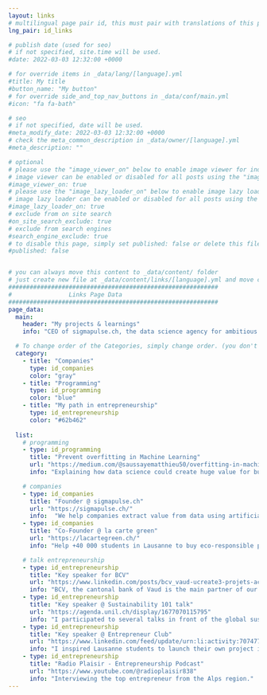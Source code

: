 ```yaml
---
layout: links
# multilingual page pair id, this must pair with translations of this page. (This name must be unique)
lng_pair: id_links

# publish date (used for seo)
# if not specified, site.time will be used.
#date: 2022-03-03 12:32:00 +0000

# for override items in _data/lang/[language].yml
#title: My title
#button_name: "My button"
# for override side_and_top_nav_buttons in _data/conf/main.yml
#icon: "fa fa-bath"

# seo
# if not specified, date will be used.
#meta_modify_date: 2022-03-03 12:32:00 +0000
# check the meta_common_description in _data/owner/[language].yml
#meta_description: ""

# optional
# please use the "image_viewer_on" below to enable image viewer for individual pages or posts (_posts/ or [language]/_posts folders).
# image viewer can be enabled or disabled for all posts using the "image_viewer_posts: true" setting in _data/conf/main.yml.
#image_viewer_on: true
# please use the "image_lazy_loader_on" below to enable image lazy loader for individual pages or posts (_posts/ or [language]/_posts folders).
# image lazy loader can be enabled or disabled for all posts using the "image_lazy_loader_posts: true" setting in _data/conf/main.yml.
#image_lazy_loader_on: true
# exclude from on site search
#on_site_search_exclude: true
# exclude from search engines
#search_engine_exclude: true
# to disable this page, simply set published: false or delete this file
#published: false


# you can always move this content to _data/content/ folder
# just create new file at _data/content/links/[language].yml and move content below.
###########################################################
#                Links Page Data
###########################################################
page_data:
  main:
    header: "My projects & learnings"
    info: "CEO of sigmapulse.ch, the data science agency for ambitious companies which aim for operational excellence, I share here my learnings in from my passion for Data Science and entrepreneurship."

  # To change order of the Categories, simply change order. (you don't need to change list order.)
  category:
    - title: "Companies"
      type: id_companies
      color: "gray"
    - title: "Programming"
      type: id_programming
      color: "blue"
    - title: "My path in entrepreneurship"
      type: id_entrepreneurship
      color: "#62b462"
      
  list:
    # programming
    - type: id_programming
      title: "Prevent overfitting in Machine Learning"
      url: "https://medium.com/@saussayematthieu50/overfitting-in-machine-learning-business-implications-71de37b7a90a"
      info: "Explaining how data science could create huge value for businesses."

    # companies
    - type: id_companies
      title: "Founder @ sigmapulse.ch"
      url: "https://sigmapulse.ch/"
      info:  "We help companies extract value from data using artificial intelligence algorithms and tailored dashboard software"
    - type: id_companies
      title: "Co-Founder @ la carte green"
      url: "https://lacartegreen.ch/"
      info: "Help +40 000 students in Lausanne to buy eco-responsible products with the first student sustainable card"

    # talk entrepreneurship
    - type: id_entrepreneurship
      title: "Key speaker for BCV"
      url: "https://www.linkedin.com/posts/bcv_vaud-ucreate3-projets-activity-6991385342201188352-FLzs/"
      info: "BCV, the cantonal bank of Vaud is the main partner of our project la carte green"
    - type: id_entrepreneurship
      title: "Key speaker @ Sustainability 101 talk"
      url: "https://agenda.unil.ch/display/1677070115795"
      info: "I participated to several talks in front of the global sustainability community in Lausanne"
    - type: id_entrepreneurship
      title: "Key speaker @ Entrepreneur Club"
      url: "https://www.linkedin.com/feed/update/urn:li:activity:7074778002621911041/"
      info: "I inspired Lausanne students to launch their own project in sustainability at Entrepreneur club"
    - type: id_entrepreneurship
      title: "Radio Plaisir - Entrepreneurship Podcast"
      url: "https://www.youtube.com/@radioplaisir838"
      info: "Interviewing the top entrepreneur from the Alps region."
---
```

